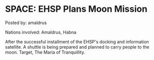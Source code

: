 # SPACE: EHSP Plans Moon Mission

Posted by: amaldrus

Nations involved: Amaldrus, Habna

After the successful installment of the EHSP's docking and information satellite. A shuttle is being prepared and planned to carry people to the moon.
Target, The Maria of Tranquillity.